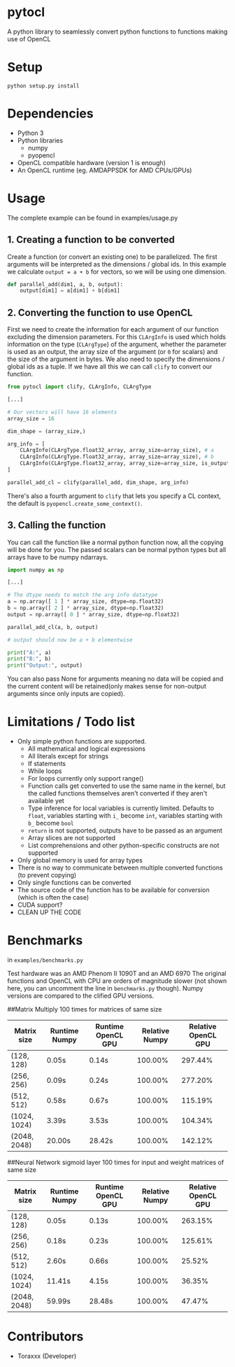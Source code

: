 # pytocl
A python library to seamlessly convert python functions to functions making use of OpenCL

# Setup
`python setup.py install`

# Dependencies
- Python 3
- Python libraries
  - numpy
  - pyopencl
- OpenCL compatible hardware (version 1 is enough)
- An OpenCL runtime (eg. AMDAPPSDK for AMD CPUs/GPUs)

# Usage
The complete example can be found in examples/usage.py
## 1. Creating a function to be converted
Create a function (or convert an existing one) to be parallelized. The first arguments will be interpreted as the dimensions / global ids. In this example we calculate `output = a + b` for vectors, so we will be using one dimension.

```python
def parallel_add(dim1, a, b, output):
    output[dim1] = a[dim1] + b[dim1]
```

## 2. Converting the function to use OpenCL
First we need to create the information for each argument of our function excluding the dimension parameters. For this `CLArgInfo` is used which holds information on the type (`CLArgType`) of the argument, whether the parameter is used as an output, the array size of the argument (or `0` for scalars) and the size of the argument in bytes. We also need to specify the dimensions / global ids as a tuple. If we have all this we can call `clify` to convert our function.

```python
from pytocl import clify, CLArgInfo, CLArgType

[...]

# Our vectors will have 16 elements
array_size = 16

dim_shape = (array_size,)

arg_info = [
    CLArgInfo(CLArgType.float32_array, array_size=array_size), # a
    CLArgInfo(CLArgType.float32_array, array_size=array_size), # b
    CLArgInfo(CLArgType.float32_array, array_size=array_size, is_output=True) # output
]

parallel_add_cl = clify(parallel_add, dim_shape, arg_info)
```

There's also a fourth argument to `clify` that lets you specify a CL context, the default is `pyopencl.create_some_context()`.

## 3. Calling the function
You can call the function like a normal python function now, all the copying will be done for you. The passed scalars can be normal python types but all arrays have to be numpy ndarrays.

```python
import numpy as np

[...]

# The dtype needs to match the arg info datatype
a = np.array([ 1 ] * array_size, dtype=np.float32)
b = np.array([ 2 ] * array_size, dtype=np.float32)
output = np.array([ 0 ] * array_size, dtype=np.float32)

parallel_add_cl(a, b, output)

# output should now be a + b elementwise

print("A:", a)
print("B:", b)
print("Output:", output)
```

You can also pass None for arguments meaning no data will be copied and the current content will be retained(only makes sense for non-output arguments since only inputs are copied).

# Limitations / Todo list
- Only simple python functions are supported.
  - All mathematical and logical expressions
  - All literals except for strings
  - If statements
  - While loops
  - For loops currently only support range()
  - Function calls get converted to use the same name in the kernel, but the called functions themselves aren't converted if they aren't available yet
  - Type inference for local variables is currently limited. Defaults to `float`, variables starting with `i_` become `int`, variables starting with `b_` become `bool`
  - `return` is not supported, outputs have to be passed as an argument
  - Array slices are not supported
  - List comprehensions and other python-specific constructs are not supported
- Only global memory is used for array types
- There is no way to communicate between multiple converted functions (to prevent copying)
- Only single functions can be converted
- The source code of the function has to be available for conversion (which is often the case)
- CUDA support?
- CLEAN UP THE CODE

# Benchmarks
in `examples/benchmarks.py`

Test hardware was an AMD Phenom II 1090T and an AMD 6970
The original functions and OpenCL with CPU are orders of magnitude slower (not shown here, you can uncomment the line in `benchmarks.py` though).
Numpy versions are compared to the clified GPU versions. 

##Matrix Multiply 100 times for matrices of same size

Matrix size | Runtime Numpy | Runtime OpenCL GPU | Relative Numpy | Relative OpenCL GPU
------ | ------ | ------ | ------ | ------
(128, 128) | 0.05s | 0.14s | 100.00% | 297.44%
(256, 256) | 0.09s | 0.24s | 100.00% | 277.20%
(512, 512) | 0.58s | 0.67s | 100.00% | 115.19%
(1024, 1024) | 3.39s | 3.53s | 100.00% | 104.34%
(2048, 2048) | 20.00s | 28.42s | 100.00% | 142.12%

##Neural Network sigmoid layer 100 times for input and weight matrices of same size

Matrix size | Runtime Numpy | Runtime OpenCL GPU | Relative Numpy | Relative OpenCL GPU
------ | ------ | ------ | ------ | ------
(128, 128) | 0.05s | 0.13s | 100.00% | 263.15%
(256, 256) | 0.18s | 0.23s | 100.00% | 125.61%
(512, 512) | 2.60s | 0.66s | 100.00% | 25.52%
(1024, 1024) | 11.41s | 4.15s | 100.00% | 36.35%
(2048, 2048) | 59.99s | 28.48s | 100.00% | 47.47%

# Contributors
- Toraxxx (Developer)
